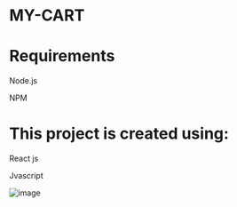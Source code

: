 # MY-CART

# Requirements

Node.js

NPM

# This project is created using:

React js 

Jvascript


![image](https://github.com/cheshta0112/MY-CART/assets/104692214/944daf46-9fe7-4d06-a8ef-45bb649b0db9)

